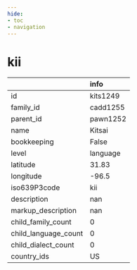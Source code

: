 ```yaml
---
hide:
- toc
- navigation
---
```

# kii
|                      | info     |
|:---------------------|:---------|
| id                   | kits1249 |
| family_id            | cadd1255 |
| parent_id            | pawn1252 |
| name                 | Kitsai   |
| bookkeeping          | False    |
| level                | language |
| latitude             | 31.83    |
| longitude            | -96.5    |
| iso639P3code         | kii      |
| description          | nan      |
| markup_description   | nan      |
| child_family_count   | 0        |
| child_language_count | 0        |
| child_dialect_count  | 0        |
| country_ids          | US       |